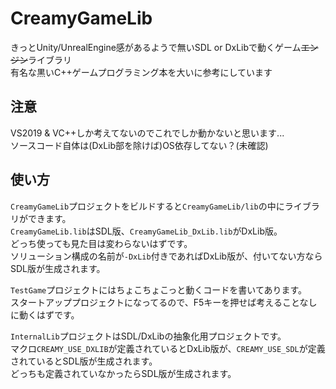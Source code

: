 # CreamyGameLib
きっとUnity/UnrealEngine感があるようで無いSDL or DxLibで動くゲーム~~エンジン~~ライブラリ  
有名な黒いC++ゲームプログラミング本を大いに参考にしています  

## 注意
VS2019 & VC++しか考えてないのでこれでしか動かないと思います...  
ソースコード自体は(DxLib部を除けば)OS依存してない？(未確認)

## 使い方
`CreamyGameLib`プロジェクトをビルドすると`CreamyGameLib/lib`の中にライブラリができます。  
`CreamyGameLib.lib`はSDL版、`CreamyGameLib_DxLib.lib`がDxLib版。  
どっち使っても見た目は変わらないはずです。  
ソリューション構成の名前が`-DxLib`付きであればDxLib版が、付いてない方ならSDL版が生成されます。  
  
`TestGame`プロジェクトにはちょこちょこっと動くコードを書いてあります。  
スタートアッププロジェクトになってるので、F5キーを押せば考えることなしに動くはずです。  

`InternalLib`プロジェクトはSDL/DxLibの抽象化用プロジェクトです。  
マクロ`CREAMY_USE_DXLIB`が定義されているとDxLib版が、`CREAMY_USE_SDL`が定義されているとSDL版が生成されます。  
どっちも定義されていなかったらSDL版が生成されます。
